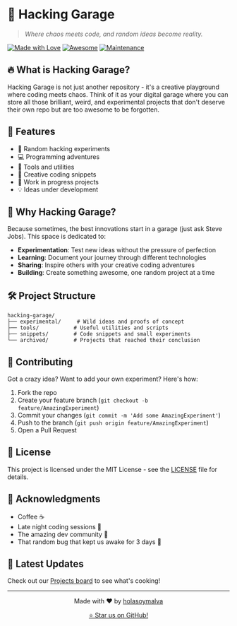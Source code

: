 # 🚀 Hacking Garage

> *Where chaos meets code, and random ideas become reality.*

[![Made with Love](https://img.shields.io/badge/Made%20with-Love-red.svg)](https://github.com/holasoymalva)
[![Awesome](https://cdn.rawgit.com/sindresorhus/awesome/d7305f38d29fed78fa85652e3a63e154dd8e8829/media/badge.svg)](https://github.com/holasoymalva/hacking-garage)
[![Maintenance](https://img.shields.io/badge/Maintained%3F-yes-green.svg)](https://github.com/holasoymalva/hacking-garage/graphs/commit-activity)

## 🔥 What is Hacking Garage?

Hacking Garage is not just another repository - it's a creative playground where coding meets chaos. Think of it as your digital garage where you can store all those brilliant, weird, and experimental projects that don't deserve their own repo but are too awesome to be forgotten.

## 🌟 Features

- 🧪 Random hacking experiments
- 💻 Programming adventures
- 🔧 Tools and utilities
- 🎨 Creative coding snippets
- 🚧 Work in progress projects
- 💡 Ideas under development

## 🚀 Why Hacking Garage?

Because sometimes, the best innovations start in a garage (just ask Steve Jobs). This space is dedicated to:

- **Experimentation**: Test new ideas without the pressure of perfection
- **Learning**: Document your journey through different technologies
- **Sharing**: Inspire others with your creative coding adventures
- **Building**: Create something awesome, one random project at a time

## 🛠️ Project Structure

```
hacking-garage/
├── experimental/     # Wild ideas and proofs of concept
├── tools/           # Useful utilities and scripts
├── snippets/        # Code snippets and small experiments
└── archived/        # Projects that reached their conclusion
```

## 🌈 Contributing

Got a crazy idea? Want to add your own experiment? Here's how:

1. Fork the repo
2. Create your feature branch (`git checkout -b feature/AmazingExperiment`)
3. Commit your changes (`git commit -m 'Add some AmazingExperiment'`)
4. Push to the branch (`git push origin feature/AmazingExperiment`)
5. Open a Pull Request

## 📝 License

This project is licensed under the MIT License - see the [LICENSE](LICENSE) file for details.

## 🎉 Acknowledgments

- Coffee ☕
- Late night coding sessions 🌙
- The amazing dev community 👥
- That random bug that kept us awake for 3 days 🐛

## 🚀 Latest Updates

Check out our [Projects board](https://github.com/holasoymalva/hacking-garage/projects) to see what's cooking!

---

<p align="center">Made with ❤️ by <a href="https://github.com/holasoymalva">holasoymalva</a></p>

<p align="center">
<a href="https://github.com/holasoymalva/hacking-garage/stargazers">⭐ Star us on GitHub!</a>
</p>
